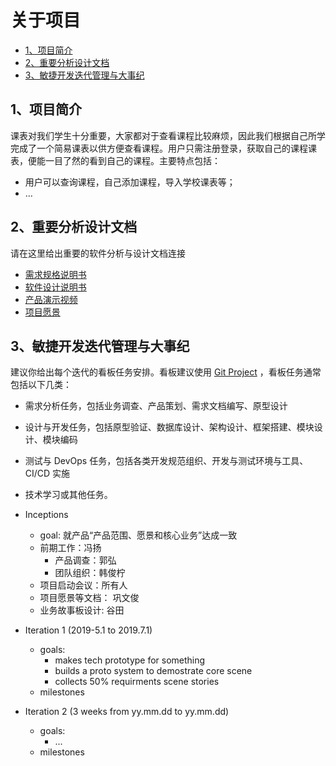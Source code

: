 # 关于项目


- [1、项目简介](https://github.com/sysu-coursecard/Coursecard2.0/blob/master/dashboard/01-about#1项目简介)
- [2、重要分析设计文档](https://github.com/sysu-coursecard/Coursecard2.0/blob/master/dashboard/01-about.md#2重要分析设计文档)
- [3、敏捷开发迭代管理与大事纪](https://github.com/sysu-coursecard/Coursecard2.0/blob/master/dashboard/01-about.md#3敏捷开发迭代管理与大事纪)


## 1、项目简介

课表对我们学生十分重要，大家都对于查看课程比较麻烦，因此我们根据自己所学完成了一个简易课表以供方便查看课程。用户只需注册登录，获取自己的课程课表，便能一目了然的看到自己的课程。主要特点包括：

- 用户可以查询课程，自己添加课程，导入学校课表等；
- …

## 2、重要分析设计文档

请在这里给出重要的软件分析与设计文档连接


- [需求规格说明书](https://github.com/sysu-coursecard/Coursecard2.0/blob/master/dashboard/06-Requirement-specification)
- [软件设计说明书](https://github.com/sysu-coursecard/Coursecard2.0/blob/master/dashboard/07-Design)
- [产品演示视频](https://github.com/sysu-coursecard/Coursecard2.0/blob/master/dashboard/01-about)
- [项目愿景](https://github.com/sysu-coursecard/Coursecard2.0/blob/master/dashboard/04-vision)


## 3、敏捷开发迭代管理与大事纪

建议你给出每个迭代的看板任务安排。看板建议使用 [Git Project](https://github.com/orgs/rookies-sysu/projects?query=is%3Aclosed) ，看板任务通常包括以下几类：

- 需求分析任务，包括业务调查、产品策划、需求文档编写、原型设计
- 设计与开发任务，包括原型验证、数据库设计、架构设计、框架搭建、模块设计、模块编码
- 测试与 DevOps 任务，包括各类开发规范组织、开发与测试环境与工具、CI/CD 实施
- 技术学习或其他任务。


- Inceptions
  - goal: 就产品“产品范围、愿景和核心业务”达成一致
  - 前期工作：冯扬
    - 产品调查：郭弘
    - 团队组织：韩俊柠
  - 项目启动会议：所有人
  - 项目愿景等文档： 巩文俊
  - 业务故事板设计: 谷田
- Iteration 1 (2019-5.1 to 2019.7.1)

  - goals:
    - makes tech prototype for something
    - builds a proto system to demostrate core scene
    - collects 50% requirments scene stories
  - milestones

- Iteration 2 (3 weeks from yy.mm.dd to yy.mm.dd)
  - goals:
    - …
  - milestones